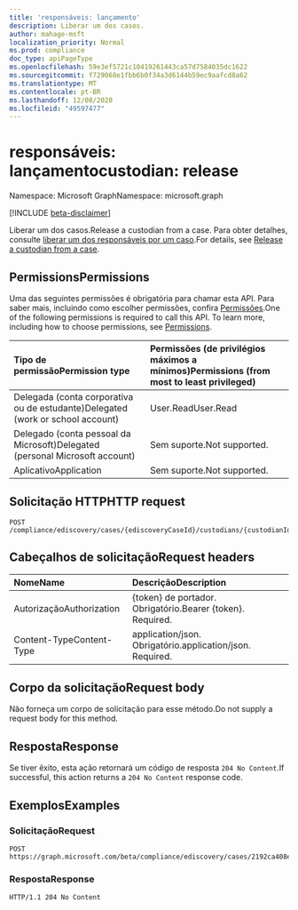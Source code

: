 ```yaml
---
title: 'responsáveis: lançamento'
description: Liberar um dos casos.
author: mahage-msft
localization_priority: Normal
ms.prod: compliance
doc_type: apiPageType
ms.openlocfilehash: 59e3ef5721c10419261443ca57d7584035dc1622
ms.sourcegitcommit: f729068e1fbb6b0f34a3d6144b59ec9aafcd8a62
ms.translationtype: MT
ms.contentlocale: pt-BR
ms.lasthandoff: 12/08/2020
ms.locfileid: "49597477"
---
```

# <a name="custodian-release"></a><span data-ttu-id="b52f0-103">responsáveis: lançamento</span><span class="sxs-lookup"><span data-stu-id="b52f0-103">custodian: release</span></span>

<span data-ttu-id="b52f0-104">Namespace: Microsoft Graph</span><span class="sxs-lookup"><span data-stu-id="b52f0-104">Namespace: microsoft.graph</span></span>

[!INCLUDE [beta-disclaimer](../../includes/beta-disclaimer.md)]

<span data-ttu-id="b52f0-105">Liberar um dos casos.</span><span class="sxs-lookup"><span data-stu-id="b52f0-105">Release a custodian from a case.</span></span> <span data-ttu-id="b52f0-106">Para obter detalhes, consulte [liberar um dos responsáveis por um caso](/microsoft-365/compliance/manage-new-custodians#release-a-custodian-from-a-case).</span><span class="sxs-lookup"><span data-stu-id="b52f0-106">For details, see [Release a custodian from a case](/microsoft-365/compliance/manage-new-custodians#release-a-custodian-from-a-case).</span></span>

## <a name="permissions"></a><span data-ttu-id="b52f0-107">Permissions</span><span class="sxs-lookup"><span data-stu-id="b52f0-107">Permissions</span></span>

<span data-ttu-id="b52f0-p102">Uma das seguintes permissões é obrigatória para chamar esta API. Para saber mais, incluindo como escolher permissões, confira [Permissões](/graph/permissions-reference).</span><span class="sxs-lookup"><span data-stu-id="b52f0-p102">One of the following permissions is required to call this API. To learn more, including how to choose permissions, see [Permissions](/graph/permissions-reference).</span></span>

|<span data-ttu-id="b52f0-110">Tipo de permissão</span><span class="sxs-lookup"><span data-stu-id="b52f0-110">Permission type</span></span>|<span data-ttu-id="b52f0-111">Permissões (de privilégios máximos a mínimos)</span><span class="sxs-lookup"><span data-stu-id="b52f0-111">Permissions (from most to least privileged)</span></span>|
|:---|:---|
|<span data-ttu-id="b52f0-112">Delegada (conta corporativa ou de estudante)</span><span class="sxs-lookup"><span data-stu-id="b52f0-112">Delegated (work or school account)</span></span>|<span data-ttu-id="b52f0-113">User.Read</span><span class="sxs-lookup"><span data-stu-id="b52f0-113">User.Read</span></span>|
|<span data-ttu-id="b52f0-114">Delegado (conta pessoal da Microsoft)</span><span class="sxs-lookup"><span data-stu-id="b52f0-114">Delegated (personal Microsoft account)</span></span>|<span data-ttu-id="b52f0-115">Sem suporte.</span><span class="sxs-lookup"><span data-stu-id="b52f0-115">Not supported.</span></span>|
|<span data-ttu-id="b52f0-116">Aplicativo</span><span class="sxs-lookup"><span data-stu-id="b52f0-116">Application</span></span>|<span data-ttu-id="b52f0-117">Sem suporte.</span><span class="sxs-lookup"><span data-stu-id="b52f0-117">Not supported.</span></span>|

## <a name="http-request"></a><span data-ttu-id="b52f0-118">Solicitação HTTP</span><span class="sxs-lookup"><span data-stu-id="b52f0-118">HTTP request</span></span>

<!-- {
  "blockType": "ignored"
}
-->

``` http
POST /compliance/ediscovery/cases/{ediscoveryCaseId}/custodians/{custodianId}/release
```

## <a name="request-headers"></a><span data-ttu-id="b52f0-119">Cabeçalhos de solicitação</span><span class="sxs-lookup"><span data-stu-id="b52f0-119">Request headers</span></span>

|<span data-ttu-id="b52f0-120">Nome</span><span class="sxs-lookup"><span data-stu-id="b52f0-120">Name</span></span>|<span data-ttu-id="b52f0-121">Descrição</span><span class="sxs-lookup"><span data-stu-id="b52f0-121">Description</span></span>|
|:---|:---|
|<span data-ttu-id="b52f0-122">Autorização</span><span class="sxs-lookup"><span data-stu-id="b52f0-122">Authorization</span></span>|<span data-ttu-id="b52f0-p103">{token} de portador. Obrigatório.</span><span class="sxs-lookup"><span data-stu-id="b52f0-p103">Bearer {token}. Required.</span></span>|
|<span data-ttu-id="b52f0-125">Content-Type</span><span class="sxs-lookup"><span data-stu-id="b52f0-125">Content-Type</span></span>|<span data-ttu-id="b52f0-p104">application/json. Obrigatório.</span><span class="sxs-lookup"><span data-stu-id="b52f0-p104">application/json. Required.</span></span>|

## <a name="request-body"></a><span data-ttu-id="b52f0-128">Corpo da solicitação</span><span class="sxs-lookup"><span data-stu-id="b52f0-128">Request body</span></span>

<span data-ttu-id="b52f0-129">Não forneça um corpo de solicitação para esse método.</span><span class="sxs-lookup"><span data-stu-id="b52f0-129">Do not supply a request body for this method.</span></span>

## <a name="response"></a><span data-ttu-id="b52f0-130">Resposta</span><span class="sxs-lookup"><span data-stu-id="b52f0-130">Response</span></span>

<span data-ttu-id="b52f0-131">Se tiver êxito, esta ação retornará um código de resposta `204 No Content`.</span><span class="sxs-lookup"><span data-stu-id="b52f0-131">If successful, this action returns a `204 No Content` response code.</span></span>

## <a name="examples"></a><span data-ttu-id="b52f0-132">Exemplos</span><span class="sxs-lookup"><span data-stu-id="b52f0-132">Examples</span></span>

### <a name="request"></a><span data-ttu-id="b52f0-133">Solicitação</span><span class="sxs-lookup"><span data-stu-id="b52f0-133">Request</span></span>

<!-- {
  "blockType": "request",
  "name": "custodian_release"
}
-->

``` http
POST https://graph.microsoft.com/beta/compliance/ediscovery/cases/2192ca408ea2410eba3bec8ae873be6b/custodians/45454331323337443946343043464239/release
```

### <a name="response"></a><span data-ttu-id="b52f0-134">Resposta</span><span class="sxs-lookup"><span data-stu-id="b52f0-134">Response</span></span>

<!-- {
  "blockType": "response",
  "truncated": true
}
-->

``` http
HTTP/1.1 204 No Content
```
